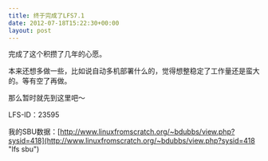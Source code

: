 ```yaml
---
title: 终于完成了LFS7.1
date: 2012-07-18T15:22:30+00:00
layout: post
---
```

完成了这个积攒了几年的心愿。

本来还想多做一些，比如说自动多机部署什么的，觉得想整稳定了工作量还是蛮大的。等有空了再做。

那么暂时就先到这里吧～

LFS-ID：23595

我的SBU数据：[http://www.linuxfromscratch.org/~bdubbs/view.php?sysid=418](http://www.linuxfromscratch.org/~bdubbs/view.php?sysid=418 "lfs sbu")
